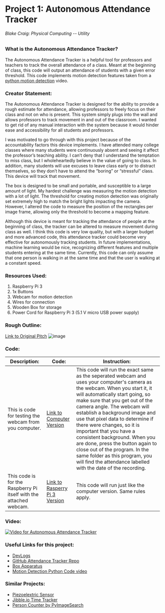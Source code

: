 # **Project 1: Autonomous Attendance Tracker**
###### Blake Craig: Physical Computing -- Utility

### What is the Autonomous Attendance Tracker?
The Autonomous Attendance Tracker is a helpful tool for professors and teachers to track the overall attendance of a class. Meant at the beginning of class, this code will output an attendance of students with a given error threshold. This code implements motion detection features taken from a [python motion detection](https://www.youtube.com/watch?v=oxmZ9zczptg) video.

### Creator Statement:
The Autonomous Attendance Tracker is designed for the ability to provide a rough estimate for attendance, allowing professors to freely focus on their class and not on who is present. This system simply plugs into the wall and allows professors to track movement in and out of the classroom. I wanted to get rid of any manual interaction with the system because it would hinder ease and accessibility for all students and professors.

I was motivated to go through with this project because of the accountability factors this device implements. I have attended many college classes where many students were continuously absent and seeing it affect the professor’s teaching ability. I can’t deny that I understand the temptation to miss class, but I wholeheartedly believe in the value of going to class. In addition, many students will use excuses to leave class early or to distract themselves, so they don’t have to attend the “boring” or “stressful” class. This device will track that movement.

The box is designed to be small and portable, and susceptible to a large amount of light. My hardest challenge was measuring the motion detection with a lot of light. The threshold for creating motion detection was originally set extremely high to match the bright lights impacting the camera. However, I altered the code to measure the position of the rectangles per image frame, allowing only the threshold to become a mapping feature.

Although this device is meant for tracking the attendance of people at the beginning of class, the tracker can be altered to measure movement during class as well. I think this code is very low quality, but with a larger budget and more advanced code, this attendance tracker could become very effective for autonomously tracking students. In future implementations, machine learning would be nice, recognizing different features and multiple students entering at the same time. Currently, this code can only assume that one person is walking in at the same time and that the user is walking at a constant speed.


### Resources Used:
1. Raspberry Pi 3
2. 1x Buttons
3. Webcam for motion detection
4. Wires for connection
5. Wooden Box for storage
6. Power Cord for Raspberry Pi 3 (5.1 V micro USB power supply)

### Rough Outline:

[Link to Original Pitch](https://docs.google.com/presentation/d/1O95ZX5KgljtILGdT4T_9l_w7FyWo5n8bnMxUZsTnpQk/edit?usp=sharing)
![image](https://user-images.githubusercontent.com/112400887/235817887-8cc2be63-ef89-4fd0-8465-c0f245e863ea.png)


### Code:
 Description: | Code: | Instruction:
 --- | --- | --- 
 This is code for testing the webcam from you computer. | [Link to Computer Version](https://github.com/blakecraig25/Attendance-Tracker/blob/main/InputOutput.py) | This code will run the exact same as the seperated webcam and uses your computer's camera as the webcam. When you start it, it will automatically start going, so make sure that you get out of the camera angle. The webcam will establish a background image and use that pixel data to determine if there were changes, so it is important that you have a consistent background. When you are done, press the button again to close out of the program. In the same folder as this program, you will find the attendance labelled with the date of the recording.
This code is for the Raspberry Pi itself with the attached webcam.  | [Link to Rasperry Pi 3 Version](http://github.com/blakecraig25/Attendance-Tracker) | This code will run just like the computer version. Same rules apply.
 
### Video:
[![Video for Autonomous Attendance Tracker](https://i9.ytimg.com/vi/s_n3HuLIX6I/mqdefault.jpg?v=64541455&sqp=CMyy0KIG&rs=AOn4CLBFaArMrn1rnFUje4_7yeodog83KA)](https://www.youtube.com/watch?v=s_n3HuLIX6I)
 
### Useful Links for this project:
- [DevLogs](https://docs.google.com/document/d/1_ZYp7lE-O2B3Qo3t3RXmOEeQC7iaxt-k5I9XMCQGwAs/edit?usp=sharing)
- [GitHub Attendance Tracker Repo](https://github.com/blakecraig25/Attendance-Tracker)
- [Box Apparatus](https://en.makercase.com/#/basicbox)
- [Motion Detection Python Code video](https://www.youtube.com/watch?v=oxmZ9zczptg)

### Similar Projects:
- [Piezoelextric Sensor](https://en.wikipedia.org/wiki/Piezoelectric_sensor)
- [Jibble.io Time Tracker](https://www.jibble.io/)
- [Person Counter by PyImageSearch](https://pyimagesearch.com/2018/08/13/opencv-people-counter/)
